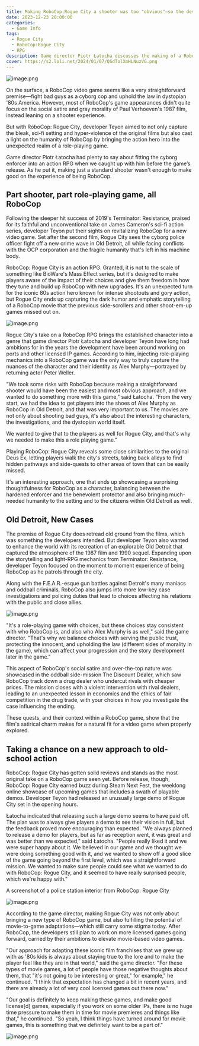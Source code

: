 ```yaml
---
title: Making RoboCop:Rogue City a shooter was too "obvious"—so the devs made an RPG instead
date: 2023-12-23 20:00:00
categories:
  - Game Info
tags:
  - Rogue City
  - RoboCop:Rogue City
  - RPG
description: Game director Piotr Łatocha discusses the making of a RoboCop RPG, and how the state of movie-based games has evolved in the last few years.
cover: https://s2.loli.net/2024/01/07/QSdTolXmHLNuzVG.png
---
```

![image.png](https://s2.loli.net/2024/01/07/QSdTolXmHLNuzVG.png)

On the surface, a RoboCop video game seems like a very straightforward premise—fight bad guys as a cyborg cop and uphold the law in dystopian '80s America. However, most of RoboCop's game appearances didn't quite focus on the social satire and gray morality of Paul Verhoeven's 1987 film, instead leaning on a shooter experience.

But with RoboCop: Rogue City, developer Teyon aimed to not only capture the bleak, sci-fi setting and hyper-violence of the original films but also cast a light on the humanity of RoboCop by bringing the action hero into the unexpected realm of a role-playing game.


Game director Piotr Łatocha had plenty to say about fitting the cyborg enforcer into an action RPG when we caught up with him before the game’s release. As he put it, making just a standard shooter wasn't enough to make good on the experience of being RoboCop.

## Part shooter, part role-playing game, all RoboCop

Following the sleeper hit success of 2019's Terminator: Resistance, praised for its faithful and unconventional take on James Cameron's sci-fi action series, developer Teyon put their sights on revitalizing RoboCop for a new video game. Set after the second film, Rogue City sees the cyborg police officer fight off a new crime wave in Old Detroit, all while facing conflicts with the OCP corporation and the fragile humanity that's left in his machine body.

RoboCop: Rogue City is an action RPG. Granted, it is not to the scale of something like BioWare's Mass Effect series, but it's designed to make players aware of the impact of their choices and give them freedom in how they tune and build up RoboCop with new upgrades. It's an unexpected turn for the iconic 80s action hero known for intense shootouts and gory action, but Rogue City ends up capturing the dark humor and emphatic storytelling of a RoboCop movie that the previous side-scrollers and other shoot-em-up games missed out on.

![image.png](https://s2.loli.net/2024/01/07/GpJBxd2a1mnRQ3y.png)

Rogue City's take on a RoboCop RPG brings the established character into a genre that game director Piotr Łatocha and developer Teyon have long had ambitions for in the years the development have been around working on ports and other licensed IP games. According to him, injecting role-playing mechanics into a RoboCop game was the only way to truly capture the nuances of the character and their identity as Alex Murphy—portrayed by returning actor Peter Weller.

"We took some risks with RoboCop because making a straightforward shooter would have been the easiest and most obvious approach, and we wanted to do something more with this game," said Łatocha. "From the very start, we had the idea to get players into the shoes of Alex Murphy as RoboCop in Old Detroit, and that was very important to us. The movies are not only about shooting bad guys, it's also about the interesting characters, the investigations, and the dystopian world itself.


We wanted to give that to the players as well for Rogue City, and that's why we needed to make this a role playing game."

Playing RoboCop: Rogue City reveals some close similarities to the original Deus Ex, letting players walk the city's streets, taking back alleys to find hidden pathways and side-quests to other areas of town that can be easily missed.

It's an interesting approach, one that ends up showcasing a surprising thoughtfulness for RoboCop as a character, balancing between the hardened enforcer and the benevolent protector and also bringing much-needed humanity to the setting and to the citizens within Old Detroit as well.


## Old Detroit, New Cases

The premise of Rogue City does retread old ground from the films, which was something the developers intended. But developer Teyon also wanted to enhance the world with its recreation of an explorable Old Detroit that captured the atmosphere of the 1987 film and 1990 sequel. Expanding upon the storytelling and light-RPG mechanics from Terminator: Resistance, developer Teyon focused on the moment to moment experience of being RoboCop as he patrols through the city.

Along with the F.E.A.R.-esque gun battles against Detroit's many maniacs and oddball criminals, RoboCop also jumps into more low-key case investigations and policing duties that lead to choices affecting his relations with the public and close allies.

![image.png](https://s2.loli.net/2024/01/07/5ifZJLTpxecmohd.png)

"It's a role-playing game with choices, but these choices stay consistent with who RoboCop is, and also who Alex Murphy is as well," said the game director. "That's why we balance choices with serving the public trust, protecting the innocent, and upholding the law (different sides of morality in the game), which can affect your progression and the story development later in the game."

This aspect of RoboCop's social satire and over-the-top nature was showcased in the oddball side-mission The Discount Dealer, which saw RoboCop track down a drug dealer who undercut rivals with cheaper prices. The mission closes with a violent intervention with rival dealers, leading to an unexpected lesson in economics and the ethics of fair competition in the drug trade, with your choices in how you investigate the case influencing the ending.

These quests, and their context within a RoboCop game, show that the film's satirical charm makes for a natural fit for a video game when properly explored.


## Taking a chance on a new approach to old-school action

RoboCop: Rogue City has gotten solid reviews and stands as the most original take on a RoboCop game seen yet. Before release, though, RoboCop: Rogue City earned buzz during Steam Next Fest, the weeklong online showcase of upcoming games that includes a swath of playable demos. Developer Teyon had released an unusually large demo of Rogue City set in the opening hours.


Łatocha indicated that releasing such a large demo seems to have paid off. The plan was to always give players a demo to see their vision in full, but the feedback proved more encouraging than expected.
"We always planned to release a demo for players, but as far as reception went, it was great and was better than we expected," said Łatocha. "People really liked it and we were super happy about it. We believed in our game and we thought we were doing something good with it, and we wanted to show off a good slice of the game going beyond the first level, which was a straightforward mission. We wanted to make sure people could see what we wanted to do with RoboCop: Rogue City, and it seemed to have really surprised people, which we're happy with."

A screenshot of a police station interior from RoboCop: Rogue City

![image.png](https://s2.loli.net/2024/01/07/ws2vBzi9SAR1pcj.png)

According to the game director, making Rogue City was not only about bringing a new type of RoboCop game, but also fulfilling the potential of movie-to-game adaptations—which still carry some stigma today. After RoboCop, the developers still plan to work on more licensed games going forward, carried by their ambitions to elevate movie-based video games.

"Our approach for adapting these iconic film franchises that we grew up with as '80s kids is always about staying true to the lore and to make the player feel like they are in that world," said the game director. "For these types of movie games, a lot of people have those negative thoughts about them, that "it's not going to be interesting or great," for example," he continued. "I think that expectation has changed a bit in recent years, and there are already a lot of very cool licensed games out there now."

"Our goal is definitely to keep making these games, and make good license[d] games, especially if you work on some older IPs, there is no huge time pressure to make them in time for movie premieres and things like that," he continued. "So yeah, I think things have turned around for movie games, this is something that we definitely want to be a part of."


![image.png](https://s2.loli.net/2023/11/25/H5xdCfXGw83lFO9.png)
